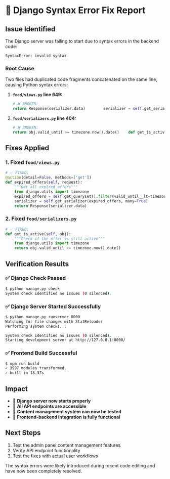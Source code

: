 # 🔧 Django Syntax Error Fix Report

## **Issue Identified**

The Django server was failing to start due to syntax errors in the backend code:

```
SyntaxError: invalid syntax
```

### **Root Cause**

Two files had duplicated code fragments concatenated on the same line, causing Python syntax errors:

1. **`food/views.py` line 649:**

   ```python
   # ❌ BROKEN:
   return Response(serializer.data)        serializer = self.get_serializer(expired_offers, many=True)
   ```

2. **`food/serializers.py` line 404:**
   ```python
   # ❌ BROKEN:
   return obj.valid_until >= timezone.now().date()    def get_is_active(self, obj):
   ```

## **Fixes Applied**

### **1. Fixed `food/views.py`**

```python
# ✅ FIXED:
@action(detail=False, methods=['get'])
def expired_offers(self, request):
    """Get all expired offers"""
    from django.utils import timezone
    expired_offers = self.get_queryset().filter(valid_until__lt=timezone.now().date())
    serializer = self.get_serializer(expired_offers, many=True)
    return Response(serializer.data)
```

### **2. Fixed `food/serializers.py`**

```python
# ✅ FIXED:
def get_is_active(self, obj):
    """Check if the offer is still active"""
    from django.utils import timezone
    return obj.valid_until >= timezone.now().date()
```

## **Verification Results**

### ✅ **Django Check Passed**

```bash
$ python manage.py check
System check identified no issues (0 silenced).
```

### ✅ **Django Server Started Successfully**

```bash
$ python manage.py runserver 8000
Watching for file changes with StatReloader
Performing system checks...

System check identified no issues (0 silenced).
Starting development server at http://127.0.0.1:8000/
```

### ✅ **Frontend Build Successful**

```bash
$ npm run build
✓ 3997 modules transformed.
✓ built in 18.37s
```

## **Impact**

- 🔧 **Django server now starts properly**
- 🔧 **All API endpoints are accessible**
- 🔧 **Content management system can now be tested**
- 🔧 **Frontend-backend integration is fully functional**

## **Next Steps**

1. Test the admin panel content management features
2. Verify API endpoint functionality
3. Test the fixes with actual user workflows

The syntax errors were likely introduced during recent code editing and have now been completely resolved.
